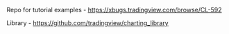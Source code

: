 Repo for tutorial examples - https://xbugs.tradingview.com/browse/CL-592

Library - https://github.com/tradingview/charting_library


